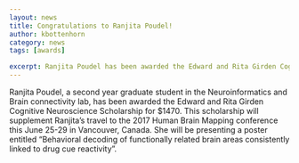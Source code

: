 ```yaml
---
layout: news
title: Congratulations to Ranjita Poudel!
author: kbottenhorn
category: news
tags: [awards]

excerpt: Ranjita Poudel has been awarded the Edward and Rita Girden Cognitive Neuroscience Scholarship.
---
```


Ranjita Poudel, a second year graduate student in the Neuroinformatics and Brain connectivity lab, has been awarded the Edward and Rita Girden Cognitive Neuroscience Scholarship for $1470. This scholarship will supplement Ranjita’s travel to the 2017 Human Brain Mapping conference this June 25-29 in Vancouver, Canada. She will be presenting a poster entitled “Behavioral decoding of functionally related brain areas consistently linked to drug cue reactivity”.
